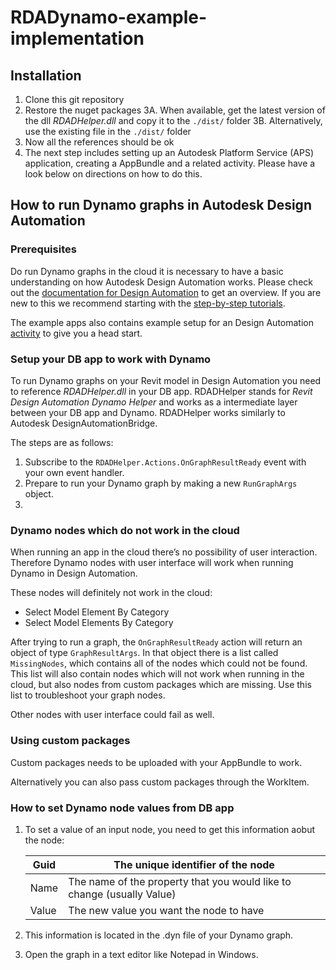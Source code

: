 # RDADynamo-example-implementation

## Installation
1. Clone this git repository
2. Restore the nuget packages
3A. When available, get the latest version of the dll _RDADHelper.dll_ and copy it to the `./dist/` folder
3B. Alternatively, use the existing file in the `./dist/` folder
4. Now all the references should be ok
5. The next step includes setting up an Autodesk Platform Service (APS) application, creating a AppBundle and a related activity. Please have a look below on directions on how to do this.

## How to run Dynamo graphs in Autodesk Design Automation

### Prerequisites

Do run Dynamo graphs in the cloud it is necessary to have a basic understanding on how Autodesk Design Automation works. Please check out the [documentation for Design Automation](https://aps.autodesk.com/en/docs/design-automation/v3/developers_guide/overview/) to get an overview. If you are new to this we recommend starting with the [step-by-step tutorials](https://aps.autodesk.com/en/docs/design-automation/v3/tutorials/revit/about_this_tutorial/).

The example apps also contains example setup for an Design Automation [activity](https://aps.autodesk.com/en/docs/design-automation/v3/reference/http/activities-POST/) to give you a head start.

### Setup your DB app to work with Dynamo

To run Dynamo graphs on your Revit model in Design Automation you need to reference *RDADHelper.dll* in your DB app. RDADHelper stands for *Revit Design Automation Dynamo Helper* and works as a intermediate layer between your DB app and Dynamo. RDADHelper works similarly to Autodesk DesignAutomationBridge. 

The steps are as follows:
1. Subscribe to the `RDADHelper.Actions.OnGraphResultReady` event with your own event handler.
2. Prepare to run your Dynamo graph by making a new `RunGraphArgs` object.
3. 

### Dynamo nodes which do not work in the cloud

When running an app in the cloud there’s no possibility of user interaction. Therefore Dynamo nodes with user interface will work when running Dynamo in Design Automation.

These nodes will definitely not work in the cloud:
- Select Model Element By Category
- Select Model Elements By Category

After trying to run a graph, the `OnGraphResultReady` action will return an object of type `GraphResultArgs`. In that object there is a list called `MissingNodes`, which contains all of the nodes which could not be found. This list will also contain nodes which will not work when running in the cloud, but also nodes from custom packages which are missing. Use this list to troubleshoot your graph nodes.



Other nodes with user interface could fail as well.

### Using custom packages

Custom packages needs to be uploaded with your AppBundle to work. 

Alternatively you can also pass custom packages through the WorkItem.

### How to set Dynamo node values from DB app

1. To set a value of an input node, you need to get this information aobut the node:
    
    | Guid | The unique identifier of the node |
    | --- | --- |
    | Name | The name of the property that you would like to change (usually Value) |
    | Value | The new value you want the node to have |
	
2. This information is located in the .dyn file of your Dynamo graph.
3. Open the graph in a text editor like Notepad in Windows.